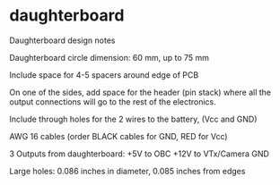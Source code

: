 # daughterboard
Daughterboard design notes

Daughterboard circle dimension: 60 mm, up to 75 mm

Include space for 4-5 spacers around edge of PCB

On one of the sides, add space for the header (pin stack) where all the output connections will go to the rest of the electronics. 

Include through holes for the 2 wires to the battery, (Vcc and GND)

AWG 16 cables (order BLACK cables for GND, RED for Vcc)

3 Outputs from daughterboard: 
	+5V to OBC
	+12V to VTx/Camera
	GND


Large holes: 0.086 inches in diameter, 0.085 inches from edges